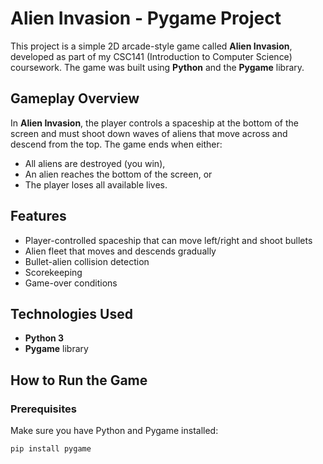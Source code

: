 # Alien Invasion - Pygame Project

This project is a simple 2D arcade-style game called **Alien Invasion**, developed as part of my CSC141 (Introduction to Computer Science) coursework. The game was built using **Python** and the **Pygame** library.

## Gameplay Overview

In **Alien Invasion**, the player controls a spaceship at the bottom of the screen and must shoot down waves of aliens that move across and descend from the top. The game ends when either:
- All aliens are destroyed (you win),
- An alien reaches the bottom of the screen, or
- The player loses all available lives.

## Features

- Player-controlled spaceship that can move left/right and shoot bullets
- Alien fleet that moves and descends gradually
- Bullet-alien collision detection
- Scorekeeping
- Game-over conditions

## Technologies Used

- **Python 3**
- **Pygame** library

## How to Run the Game

### Prerequisites
Make sure you have Python and Pygame installed:
```bash
pip install pygame
